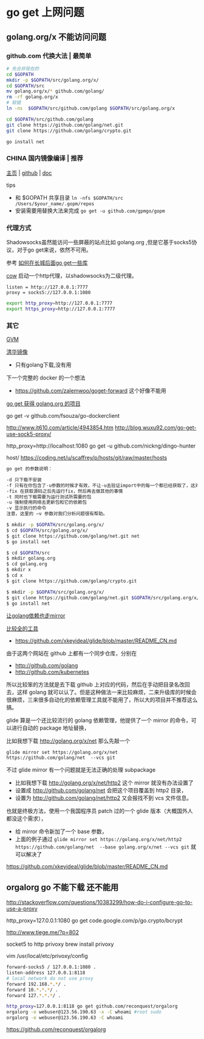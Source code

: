 # go get 上网问题

## golang.org/x 不能访问问题

### github.com 代换大法 | 最简单

```bash
# 先合并现在的
cd $GOPATH
mkdir -p $GOPATH/src/golang.org/x/
cd $GOPATH/src
mv golang.org/x/* github.com/golang/
rm -rf golang.org/x
# 软链
ln -ns  $GOPATH/src/github.com/golang $GOPATH/src/golang.org/x

cd $GOPATH/src/github.com/golang
git clone https://github.com/golang/net.git 
git clone https://github.com/golang/crypto.git

go install net
```

### CHINA 国内镜像编译 | 推荐

[主页](https://gopm.io/) | [github](https://github.com/gpmgo/gopm) | [doc](https://github.com/gpmgo/docs/blob/master/zh-CN/README.md)

tips
  - 和 $GOPATH 共享目录 `ln -nfs $GOPATH/src /Users/$your_name/.gopm/repos` 
  - 安装需要用替换大法来完成 `go get -u github.com/gpmgo/gopm`

### 代理方式

Shadowsocks虽然能访问一些屏蔽的站点比如 golang.org ,但是它基于socks5协议，对于go get来说，依然不可用。

参考 [如何在长城后面go get一些库](http://colobu.com/2017/01/26/how-to-go-get-behind-GFW/)

[cow](https://github.com/cyfdecyf/cow/) 启动一个http代理，以shadowsocks为二级代理。

```shell
listen = http://127.0.0.1:7777
proxy = socks5://127.0.0.1:1080
```

```bash
export http_proxy=http://127.0.0.1:7777
export https_proxy=http://127.0.0.1:7777
```

### 其它

[GVM](https://gist.github.com/rambolee/f7bc4cfdc52d8c2535513bd933d71c78)

[清华镜像](https://github.com/ustclug/ustcmirror-images)
  - 只有golang下载,没有用

下一个完整的 docker 的一个想法 
  - https://github.com/zalemwoo/goget-forward 这个好像不能用

[go get 获得 golang.org 的项目](https://studygolang.com/articles/5690)

go get -v github.com/fsouza/go-dockerclient

http://www.it610.com/article/4943854.htm
http://blog.wuxu92.com/go-get-use-sock5-proxy/

http_proxy=http://localhost:1080 go get -u github.com/nickng/dingo-hunter

host/
https://coding.net/u/scaffrey/p/hosts/git/raw/master/hosts

```bash
go get 的参数说明：

-d 只下载不安装 
-f 只有在你包含了-u参数的时候才有效，不让-u去验证import中的每一个都已经获取了，这对于本地fork的包特别有用 
-fix 在获取源码之后先运行fix，然后再去做其他的事情 
-t 同时也下载需要为运行测试所需要的包 
-u 强制使用网络去更新包和它的依赖包 
-v 显示执行的命令 
注意，这里的 –v 参数对我们分析问题很有帮助。

$ mkdir -p $GOPATH/src/golang.org/x/
$ cd $GOPATH/src/golang.org/x/
$ git clone https://github.com/golang/net.git net 
$ go install net 

$ cd $GOPATH/src
$ mkdir golang.org
$ cd golang.org
$ mkdir x
$ cd x
$ git clone https://github.com/golang/crypto.git
```

```bash
$ mkdir -p $GOPATH/src/golang.org/x/ 
$ git clone https://github.com/golang/net.git $GOPATH/src/golang.org/x/net 
$ go install net
```

[让golang依赖也走mirror](https://zhuanlan.zhihu.com/p/31402004)

[比较全的工具](https://github.com/xkeyideal/glide)
  - <https://github.com/xkeyideal/glide/blob/master/README_CN.md>

由于这两个网站在 github 上都有一个同步仓库，分别在 
  - http://github.com/golang
  - http://github.com/kubernetes 

所以比较笨的方法就是去下载 github 上对应的代码，然后在手动把目录名改回去，这样 golang 就可以认了。但是这种做法一来比较麻烦，二来升级库的时候会很麻烦，三来很多自动化的依赖管理工具就不能用了，所以大的项目并不推荐这么搞。

glide 算是一个还比较流行的 golang 依赖管理，他提供了一个 mirror 的命令，可以进行自动的 package 地址替换，

比如我想下载 http://golang.org/x/net 那么先敲一个

`glide mirror set https://golang.org/x/net https://github.com/golang/net  --vcs git `

不过 glide mirror 有一个问题就是无法正确的处理 subpackage 
  - 比如我想下载 http://golang.org/x/net/http2 这个 mirror 就没有办法设置了
  - 设置成 http://github.com/golang/net 会把这个项目覆盖到 http2 目录，
  - 设置为 http://github.com/golang/net/http2 又会报找不到 vcs 文件信息。

也就是终极方法，使用一个我国程序员 patch 过的一个 glide 版本（大概国外人都没这个需求），
  - 给 mirror 命令新加了一个 base 参数，
  - 上面的例子通过 `glide mirror set https://golang.org/x/net/http2 https://github.com/golang/net  --base golang.org/x/net --vcs git` 就可以解决了

<https://github.com/xkeyideal/glide/blob/master/README_CN.md>

## orgalorg go  不能下载 还不能用

http://stackoverflow.com/questions/10383299/how-do-i-configure-go-to-use-a-proxy

http_proxy=127.0.0.1:1080 go get code.google.com/p/go.crypto/bcrypt

http://www.tiege.me/?p=802

socket5 to http
privoxy
brew install privoxy

vim /usr/local/etc/privoxy/config

```bash
forward-socks5 / 127.0.0.1:1080 .
listen-address 127.0.0.1:8118
# local network do not use proxy
forward 192.168.*.*/ .
forward 10.*.*.*/ .
forward 127.*.*.*/ .
```

```bash
http_proxy=127.0.0.1:8118 go get github.com/reconquest/orgalorg
orgalorg -o webuser@123.56.190.63 -x -C whoami #root sudo
orgalorg -o webuser@123.56.190.63 -C whoami
```

https://github.com/reconquest/orgalorg

